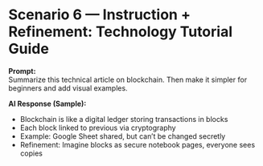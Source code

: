# Scenario 6 — Instruction + Refinement: Technology Tutorial Guide

**Prompt:**  
Summarize this technical article on blockchain. Then make it simpler for beginners and add visual examples.  

**AI Response (Sample):**  
- Blockchain is like a digital ledger storing transactions in blocks  
- Each block linked to previous via cryptography  
- Example: Google Sheet shared, but can’t be changed secretly  
- Refinement: Imagine blocks as secure notebook pages, everyone sees copies  

